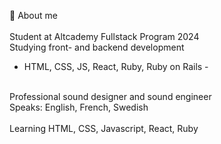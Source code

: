👋  About me
<br><br>
Student at Altcademy Fullstack Program 2024 
<br>
Studying front- and backend development 
- HTML, CSS, JS, React, Ruby, Ruby on Rails - 
<br>
Professional sound designer and sound engineer
<br>
Speaks: English, French, Swedish
<br><br>
Learning HTML, CSS, Javascript, React, Ruby






